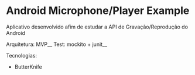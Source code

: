 # Android Microphone/Player Example

Aplicativo desenvolvido afim de estudar a API de Gravação/Reprodução do Android

Arquitetura: MVP__
Test: mockito + junit__

Tecnologias:

* ButterKnife
